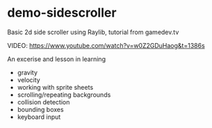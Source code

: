 # demo-sidescroller
Basic 2d side scroller using Raylib, tutorial from gamedev.tv

VIDEO: https://www.youtube.com/watch?v=w0Z2GDuHaog&t=1386s

An excerise and lesson in learning
- gravity
- velocity
- working with sprite sheets
- scrolling/repeating backgrounds
- collision detection
- bounding boxes
- keyboard input
